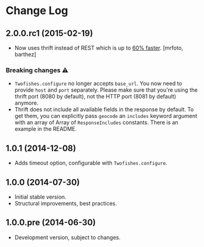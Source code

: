 # Change Log

## 2.0.0.rc1 (2015-02-19)

- Now uses thrift instead of REST which is up to [60% faster](https://github.com/masone/twofishes-ruby/pull/4#issuecomment-74030852). [mrfoto, barthez]
                   
### Breaking changes :warning:

- `Twofishes.configure` no longer accepts `base_url`. You now need to provide `host` and `port` separately. Please make sure that you're using the thrift port (8080 by default), not the HTTP port (8081 by default) anymore.
- Thrift does not include all available fields in the response by default. To get them, you can explicitly pass `geocode` an `includes` keyword argument with an array of Array of `ResponseIncludes` constants. There is an example in the README.

## 1.0.1 (2014-12-08)

- Adds timeout option, configurable with `Twofishes.configure`.

## 1.0.0 (2014-07-30)

- Initial stable version.
- Structural improvements, best practices.

## 1.0.0.pre (2014-06-30)

- Development version, subject to changes.
